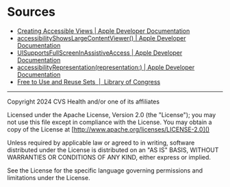 # Sources

- [Creating Accessible Views | Apple Developer Documentation](https://developer.apple.com/documentation/swiftui/creating_accessible_views)
- [accessibilityShowsLargeContentViewer() | Apple Developer Documentation](https://developer.apple.com/documentation/swiftui/view/accessibilityshowslargecontentviewer())
- [UISupportsFullScreenInAssistiveAccess | Apple Developer Documentation](https://developer.apple.com/documentation/bundleresources/information_property_list/uisupportsfullscreeninassistiveaccess/)
- [accessibilityRepresentation(representation:) | Apple Developer Documentation](https://developer.apple.com/documentation/swiftui/view/accessibilityrepresentation(representation:))
- [Free to Use and Reuse Sets  |  Library of Congress](https://www.loc.gov/free-to-use/)
----

Copyright 2024 CVS Health and/or one of its affiliates

Licensed under the Apache License, Version 2.0 (the "License");
you may not use this file except in compliance with the License.
You may obtain a copy of the License at
[http://www.apache.org/licenses/LICENSE-2.0]()

Unless required by applicable law or agreed to in writing, software
distributed under the License is distributed on an "AS IS" BASIS,
WITHOUT WARRANTIES OR CONDITIONS OF ANY KIND, either express or implied.

See the License for the specific language governing permissions and
limitations under the License.

